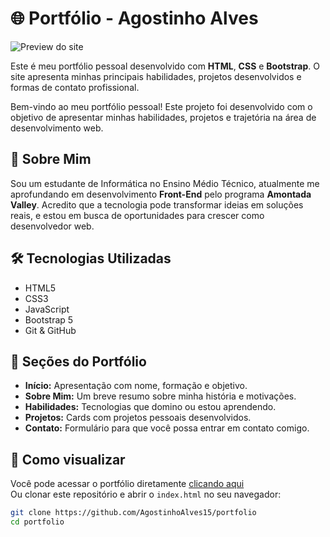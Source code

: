 # 🌐 Portfólio - Agostinho Alves

![Preview do site](![image](https://github.com/user-attachments/assets/d9b96e06-d950-4bb7-9715-cba6209ce44a))

Este é meu portfólio pessoal desenvolvido com **HTML**, **CSS** e **Bootstrap**. O site apresenta minhas principais habilidades, projetos desenvolvidos e formas de contato profissional.


Bem-vindo ao meu portfólio pessoal! Este projeto foi desenvolvido com o objetivo de apresentar minhas habilidades, projetos e trajetória na área de desenvolvimento web.

## 🧠 Sobre Mim

Sou um estudante de Informática no Ensino Médio Técnico, atualmente me aprofundando em desenvolvimento **Front-End** pelo programa **Amontada Valley**. Acredito que a tecnologia pode transformar ideias em soluções reais, e estou em busca de oportunidades para crescer como desenvolvedor web.

## 🛠️ Tecnologias Utilizadas

- HTML5
- CSS3
- JavaScript
- Bootstrap 5
- Git & GitHub

## 💼 Seções do Portfólio

- **Início:** Apresentação com nome, formação e objetivo.
- **Sobre Mim:** Um breve resumo sobre minha história e motivações.
- **Habilidades:** Tecnologias que domino ou estou aprendendo.
- **Projetos:** Cards com projetos pessoais desenvolvidos.
- **Contato:** Formulário para que você possa entrar em contato comigo.

## 🚀 Como visualizar

Você pode acessar o portfólio diretamente [clicando aqui](https://seu-link-aqui.com)  
Ou clonar este repositório e abrir o `index.html` no seu navegador:

```bash
git clone https://github.com/AgostinhoAlves15/portfolio
cd portfolio
